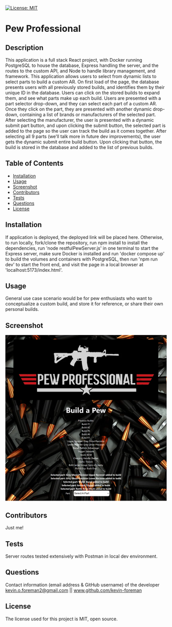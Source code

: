 [![License: MIT](https://img.shields.io/badge/License-MIT-yellow.svg)](https://opensource.org/licenses/MIT)

# Pew Professional

## Description
This application is a full stack React project, with Docker running PostgreSQL to house the database, Express handling the server, and the routes to the custom API, and Node to handle library management, and framework.
This application allows users to select from dynamic lists to select parts to build a custom AR. On first load of the page, the database presents users with all previously stored builds, and identifies them by their unique ID in the database. Users can click on the stored builds to expand them, and see what parts make up each build.
Users are presented with a part selector drop-down, and they can select each part of a custom AR. Once they click on the part, they are presented with another dynamic drop-down, containing a list of brands or manufacturers of the selected part. After selecting the manufacturer, the user is presented with a dynamic submit part button, and upon clicking the submit button, the selected part is added to the page so the user can track the build as it comes together. After selecting all 9 parts (we'll talk more in future dev improvements), the user gets the dynamic submit entire build button. Upon clicking that button, the build is stored in the database and added to the list of previous builds.

## Table of Contents
* [Installation](#installation)
* [Usage](#usage)
* [Screenshot](#screenshot)
* [Contributors](#contributors)
* [Tests](#tests)
* [Questions](#questions)
* [License](#license) 

## Installation
If application is deployed, the deployed link will be placed here. Otherwise, to run locally, fork/clone the repository, run npm install to install the dependencies, run 'node restfulPewServer.js' in one terminal to start the Express server, make sure Docker is installed and run 'docker compose up' to build the volumes and containers with PostgreSQL, then run 'npm run dev' to start the front end, and visit the page in a local browser at 'localhost:5173/index.html'.

## Usage
General use case scenario would be for pew enthusiasts who want to conceptualize a custom build, and store it for reference, or share their own personal builds.

## Screenshot
![alt text](assets/images/pew-screenshot.png)

## Contributors
Just me!

## Tests
Server routes tested extensively with Postman in local dev environment.

## Questions
Contact information (email address & GitHub username) of the developer
kevin.o.foreman2@gmail.com || www.github.com/kevin-foreman

## License
The license used for this project is MIT, open source.